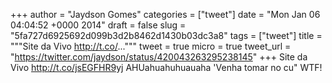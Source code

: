 
+++
author = "Jaydson Gomes"
categories = ["tweet"]
date = "Mon Jan 06 04:04:52 +0000 2014"
draft = false
slug = "5fa727d6925692d099b3d2b8462d1430b03dc3a8"
tags = ["tweet"]
title = """Site da Vivo http://t.co/..."""
tweet = true
micro = true
tweet_url = "https://twitter.com/jaydson/status/420043263295238145"
+++
Site da Vivo http://t.co/jsEGFHR9yj AHUahuahuhuauaha 'Venha tomar no cu" WTF!
